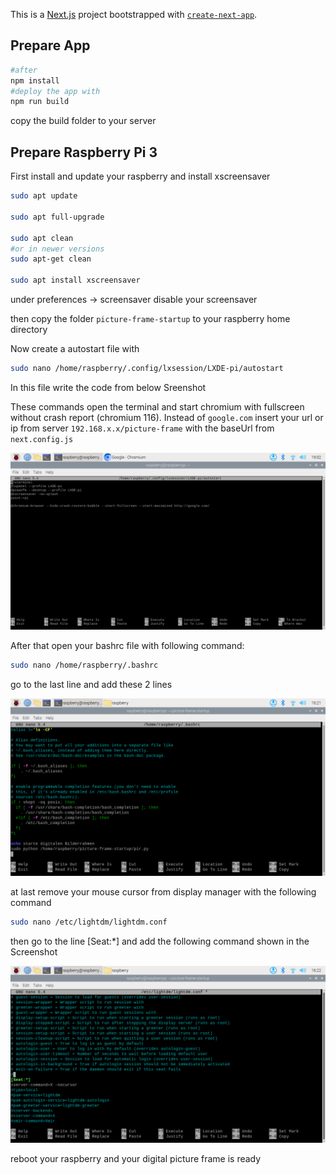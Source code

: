This is a [Next.js](https://nextjs.org/) project bootstrapped with [`create-next-app`](https://github.com/vercel/next.js/tree/canary/packages/create-next-app).

## Prepare App

```bash
#after
npm install
#deploy the app with
npm run build
```

copy the build folder to your server

## Prepare Raspberry Pi 3

First install and update your raspberry and install xscreensaver

```bash
sudo apt update

sudo apt full-upgrade

sudo apt clean
#or in newer versions
sudo apt-get clean

sudo apt install xscreensaver
```

under preferences -> screensaver disable your screensaver

then copy the folder `picture-frame-startup` to your raspberry home directory

Now create a autostart file with

```bash
sudo nano /home/raspberry/.config/lxsession/LXDE-pi/autostart
```

In this file write the code from below Sreenshot

These commands open the terminal and start chromium with fullscreen without crash report (chromium 116). Instead of `google.com` insert your url or ip from server `192.168.x.x/picture-frame` with the baseUrl from `next.config.js`

![alt text](https://github.com/Sp1r1tus/picture-frame/blob/main/picture-frame-startup/raspberry_autostart.png?raw=true)

After that open your bashrc file with following command:

```bash
sudo nano /home/raspberry/.bashrc
```

go to the last line and add these 2 lines

![alt text](https://github.com/Sp1r1tus/picture-frame/blob/main/picture-frame-startup/config_bash.png?raw=true)

at last remove your mouse cursor from display manager with the following command

```bash
sudo nano /etc/lightdm/lightdm.conf
```

then go to the line [Seat:*] and add the following command shown in the Screenshot

![alt text](https://github.com/Sp1r1tus/picture-frame/blob/main/picture-frame-startup/display_manager.png?raw=true)

reboot your raspberry and your digital picture frame is ready
